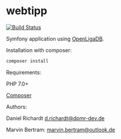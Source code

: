 # webtipp
[![Build Status](https://travis-ci.org/webtipp/webtipp.svg?branch=development)](https://travis-ci.org/webtipp/webtipp)

Symfony application using [OpenLigaDB](https://www.openligadb.de/).

Installation with composer:

```bash
composer install
```



Requirements:

PHP 7.0+

[Composer](https://getcomposer.org/)

Authors: 

Daniel Richardt d.richardt@dpmr-dev.de

Marvin Bertram: marvin.bertram@outlook.de
